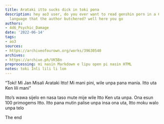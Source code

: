 ```yaml
---
title: Arataki itto sucks dick in toki pona
description: hey ao3 user, do you ever want to read genshin porn in a Constructed
  language that the author butchered? well here you go
authors:
- 4d6_Psychic_Damage
date: '2022-06-14'
tags:
- ao3
sources:
- https://archiveofourown.org/works/39630540
archives:
- https://archive.ph/VK5Bn
preprocessing: mi nasin Markdown e lipu open pi nasin HTML
notes: toki Inli lili li lon
---
```


“Toki! Mi Jan Misali Arataki Itto! Mi mani pini, wile unpa pana mania. Itto uta Ken lili mani”

Itto’s wawa sijelo en nasa taso mute mije wile Itto Ken uta unpa. Ona esun 100 primogems Itto. Itto pana mutin palise unpa insa ona uta, Itto moku walo unpa telo

The end